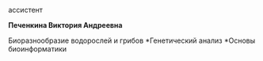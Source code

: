 ассистент



**Печенкина Виктория Андреевна**

Биоразнообразие водорослей и грибов
	*Генетический анализ
	*Основы биоинформатики